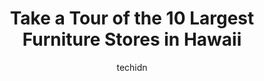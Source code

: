 ---
layout: ampstory
image: https://i0.wp.com/paketmu.com/wp-content/uploads/2023/06/c-s-wo-sons-0-in-hawaii-1686371552.jpeg?resize=640,853
author: techidn
featured: false
description: Explore the diverse Furniture Store scene in Hawaii, home to an incredible selection of 10 establishments catering to every taste. Whether youre in search of iconic favorites or undiscovere
title: Take a Tour of the 10 Largest Furniture Stores in Hawaii
cover:
   title: Take a Tour of the 10 Largest Furniture Stores in Hawaii
   subtitle: RICKPATE
   background: https://paketmu.com/wp-content/uploads/2023/06/c-s-wo-sons-0-in-hawaii-1686371552.jpeg

pages: 
 - layout: thirds
   top: <h1>#1 Valyou Furniture</h1>
   bottom: "<p>We purchased 2 bedside tables for our master bedroom. They are the perfect height and the drawers pull out for storage. They delivered them right to our condo a couple da</p>"
   background: https://paketmu.com/wp-content/uploads/2023/06/c-s-wo-sons-1-in-hawaii-1686371553.jpeg
   backgroundblur: true
 - layout: thirds
   top: <h1>#2 Valyou Furniture</h1>
   bottom: "<p>My experience with Valyou Furniture was awesome. The items (bed, dresser, side table) arrived within days of ordering and the assembly was a piece of cake. Also wanted to</p>"
   background: https://paketmu.com/wp-content/uploads/2023/06/c-s-wo-sons-2-in-hawaii-1686371553.jpeg
   cta:
      link: https://paketmu.com/take-a-tour-of-the-10-largest-furniture-stores-in-hawaii/
      text: Take a Tour of the 10 Largest Furniture Stores in Hawaii
 - layout: thirds
   top: <h1>#3 Navy Exchange Home</h1>
   bottom: "<p>Ordered and paid in full for a sectional  late March, 2023 was promised a delivery date of May 1st...waited.... no couch....called and they said it will be on the boat Ma</p>"
   background: https://paketmu.com/wp-content/uploads/2023/06/c-s-wo-sons-3-in-hawaii-1686371554.jpeg
   cta:
      link: https://paketmu.com/take-a-tour-of-the-10-largest-furniture-stores-in-hawaii/
      text: Take a Tour of the 10 Largest Furniture Stores in Hawaii
 - layout: thirds
   top: <h1>#4 HomeWorld Honolulu</h1>
   bottom: "<p>702 S Beretania St., Honolulu, HI 96813, United States</p>"
   background: https://images.unsplash.com/photo-1524169358666-79f22534bc6e?ixlib=rb-4.0.3&ixid=MnwxMjA3fDB8MHxwaG90by1wYWdlfHx8fGVufDB8fHx8&auto=format&fit=crop&w=640&h=853&q=80
   cta:
      link: https://paketmu.com/take-a-tour-of-the-10-largest-furniture-stores-in-hawaii/
      text: Take a Tour of the 10 Largest Furniture Stores in Hawaii
 - layout: thirds
   top: <h1>#5 Ashley Store</h1>
   bottom: "<p>4360 Malaai St, Honolulu, HI 96818, United States</p>"
   background: https://images.unsplash.com/photo-1608501821300-4f99e58bba77?ixlib=rb-4.0.3&ixid=MnwxMjA3fDB8MHxwaG90by1wYWdlfHx8fGVufDB8fHx8&auto=format&fit=crop&w=640&h=853&q=80
   cta:
      link: https://paketmu.com/take-a-tour-of-the-10-largest-furniture-stores-in-hawaii/
      text: Take a Tour of the 10 Largest Furniture Stores in Hawaii
 - layout: thirds
   top: <h1>#6 HomeWorld Pearlridge</h1>
   bottom: "<p>98-107 Kamehameha Hwy, Aiea, HI 96701, United States</p>"
   background: https://images.unsplash.com/photo-1527067829737-402993088e6b?ixlib=rb-4.0.3&ixid=MnwxMjA3fDB8MHxwaG90by1wYWdlfHx8fGVufDB8fHx8&auto=format&fit=crop&w=640&h=853&q=80
   cta:
      link: https://paketmu.com/take-a-tour-of-the-10-largest-furniture-stores-in-hawaii/
      text: Take a Tour of the 10 Largest Furniture Stores in Hawaii
 - layout: thirds
   top: <h1>#7 INspiration Interiors</h1>
   bottom: "<p>1250 Kapiolani Blvd, Honolulu, HI 96814, United States</p>"
   background: https://images.unsplash.com/photo-1522441815192-d9f04eb0615c?ixlib=rb-4.0.3&ixid=MnwxMjA3fDB8MHxwaG90by1wYWdlfHx8fGVufDB8fHx8&auto=format&fit=crop&w=640&h=853&q=80
   cta:
      link: https://paketmu.com/take-a-tour-of-the-10-largest-furniture-stores-in-hawaii/
      text: Take a Tour of the 10 Largest Furniture Stores in Hawaii
 - layout: thirds
   middle: Continue reading...
   background: https://images.unsplash.com/photo-1618556658017-fd9c732d1360?ixlib=rb-4.0.3&ixid=MnwxMjA3fDB8MHxwaG90by1wYWdlfHx8fGVufDB8fHx8&auto=format&fit=crop&w=640&h=853&q=80
   cta:
      link: https://paketmu.com/take-a-tour-of-the-10-largest-furniture-stores-in-hawaii/
      text: Take a Tour of the 10 Largest Furniture Stores in Hawaii
      
---